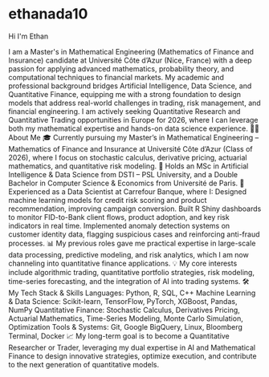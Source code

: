 # ethanada10

Hi I'm Ethan

I am a Master's in Mathematical Engineering (Mathematics of Finance and Insurance) candidate at Université Côte d’Azur (Nice, France) with a deep passion for applying advanced mathematics, probability theory, and computational techniques to financial markets. My academic and professional background bridges Artificial Intelligence, Data Science, and Quantitative Finance, equipping me with a strong foundation to design models that address real-world challenges in trading, risk management, and financial engineering.
I am actively seeking Quantitative Research and Quantitative Trading opportunities in Europe for 2026, where I can leverage both my mathematical expertise and hands-on data science experience.
👨‍💻 About Me
🎓 Currently pursuing my Master’s in Mathematical Engineering – Mathematics of Finance and Insurance at Université Côte d’Azur (Class of 2026), where I focus on stochastic calculus, derivative pricing, actuarial mathematics, and quantitative risk modeling.
🧠 Holds an MSc in Artificial Intelligence & Data Science from DSTI – PSL University, and a Double Bachelor in Computer Science & Economics from Université de Paris.
🏦 Experienced as a Data Scientist at Carrefour Banque, where I:
Designed machine learning models for credit risk scoring and product recommendation, improving campaign conversion.
Built R Shiny dashboards to monitor FID-to-Bank client flows, product adoption, and key risk indicators in real time.
Implemented anomaly detection systems on customer identity data, flagging suspicious cases and reinforcing anti-fraud processes.
📊 My previous roles gave me practical expertise in large-scale data processing, predictive modeling, and risk analytics, which I am now channeling into quantitative finance applications.
💡 My core interests include algorithmic trading, quantitative portfolio strategies, risk modeling, time-series forecasting, and the integration of AI into trading systems.
🛠️ My Tech Stack & Skills
Languages: Python, R, SQL, C++
Machine Learning & Data Science: Scikit-learn, TensorFlow, PyTorch, XGBoost, Pandas, NumPy
Quantitative Finance: Stochastic Calculus, Derivatives Pricing, Actuarial Mathematics, Time-Series Modeling, Monte Carlo Simulation, Optimization
Tools & Systems: Git, Google BigQuery, Linux, Bloomberg Terminal, Docker
📈 My long-term goal is to become a Quantitative Researcher or Trader, leveraging my dual expertise in AI and Mathematical Finance to design innovative strategies, optimize execution, and contribute to the next generation of quantitative models.
